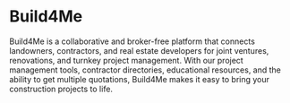 # Build4Me
Build4Me is a collaborative and broker-free platform that connects landowners, contractors, and real estate developers for joint ventures, renovations, and turnkey project management. With our project management tools, contractor directories, educational resources, and the ability to get multiple quotations, Build4Me makes it easy to bring your construction projects to life.
